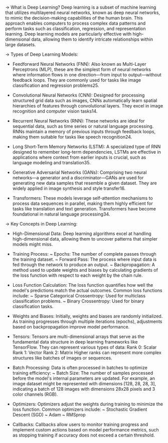 -> What is Deep Learning?
Deep learning is a subset of machine learning that utilizes multilayered neural networks, known as deep neural networks, to mimic the decision-making capabilities of the human brain. This approach enables computers to process complex data patterns and perform tasks such as classification, regression, and representation learning. Deep learning models are particularly effective with high-dimensional data, allowing them to identify intricate relationships within large datasets.

-> Types of Deep Learning Models:

- Feedforward Neural Networks (FNN): Also known as Multi-Layer Perceptrons (MLP), these are the simplest form of neural networks where information flows in one direction—from input to output—without feedback loops. They are commonly used for tasks like image classification and regression problems25.

- Convolutional Neural Networks (CNN): Designed for processing structured grid data such as images, CNNs automatically learn spatial hierarchies of features through convolutional layers. They excel in image recognition and computer vision tasks14.
- Recurrent Neural Networks (RNN): These networks are ideal for sequential data, such as time series or natural language processing. RNNs maintain a memory of previous inputs through feedback loops, making them suitable for tasks like speech recognition24.
- Long Short-Term Memory Networks (LSTM): A specialized type of RNN designed to remember long-term dependencies, LSTMs are effective in applications where context from earlier inputs is crucial, such as language modeling and translation35.
- Generative Adversarial Networks (GANs): Comprising two neural networks—a generator and a discriminator—GANs are used for generating new data samples that resemble a given dataset. They are widely applied in image synthesis and style transfer16.
- Transformers: These models leverage self-attention mechanisms to process data sequences in parallel, making them highly efficient for tasks like translation and text generation. Transformers have become foundational in natural language processing34.

-> Key Concepts in Deep Learning:

- High-Dimensional Data:
Deep learning algorithms excel at handling high-dimensional data, allowing them to uncover patterns that simpler models might miss.

- Training Process:
~ Epochs: The number of complete passes through the training dataset.
~ Forward Pass: The process where input data is fed through the network to produce an output.
~ Backpropagation: A method used to update weights and biases by calculating gradients of the loss function with respect to each weight by the chain rule.

- Loss Function Calculation:
The loss function quantifies how well the model's predictions match the actual outcomes. Common loss functions include:
~ Sparse Categorical Crossentropy: Used for multiclass classification problems.
~ Binary Crossentropy: Used for binary classification tasks.

- Weights and Biases:
Initially, weights and biases are randomly initialized. As training progresses through multiple iterations (epochs), adjustments based on backpropagation improve model performance.

- Tensors:
Tensors are multi-dimensional arrays that serve as the fundamental data structure in deep learning frameworks like TensorFlow. They can represent various types of data:
Rank 0: Scalar
Rank 1: Vector
Rank 2: Matrix
Higher ranks can represent more complex structures like batches of images or sequences.

- Batch Processing:
Data is often processed in batches to optimize training efficiency:
~ Batch Size: The number of samples processed before the model's internal parameters are updated.
For example, an image dataset might be represented with dimensions [128, 28, 28, 3], indicating a batch of 128 images with dimensions 28x28 pixels and 3 color channels (RGB).

- Optimizers:
Optimizers adjust the weights during training to minimize the loss function. Common optimizers include:
~ Stochastic Gradient Descent (SGD)
~ Adam
~ RMSprop

- Callbacks:
Callbacks allow users to monitor training progress and implement custom actions based on model performance metrics, such as stopping training if accuracy does not exceed a certain threshold.
